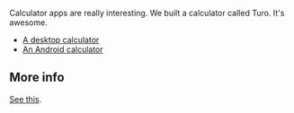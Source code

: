 Calculator apps are really interesting. We built a calculator called Turo. It's awesome.

* [A desktop calculator](turo.io)
* [An Android calculator](https://play.google.com/store/apps/details?id=io.turo.app)

More info
---------
[See this](https://github.com/jhugman/turo-docs/wiki).

